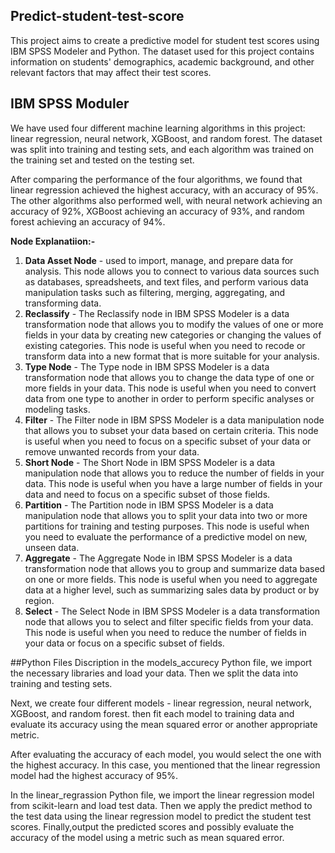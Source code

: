 ## Predict-student-test-score
This project aims to create a predictive model for student test scores using IBM SPSS Modeler and Python. The dataset used for this project contains information on students' demographics, academic background, and other relevant factors that may affect their test scores.

## IBM SPSS Moduler
We have used four different machine learning algorithms in this project: linear regression, neural network, XGBoost, and random forest. The dataset was split into training and testing sets, and each algorithm was trained on the training set and tested on the testing set.

After comparing the performance of the four algorithms, we found that linear regression achieved the highest accuracy, with an accuracy of 95%. The other algorithms also performed well, with neural network achieving an accuracy of 92%, XGBoost achieving an accuracy of 93%, and random forest achieving an accuracy of 94%.

<b>Node Explanatiion:-</b>
1. **Data Asset Node** - used to import, manage, and prepare data for analysis. This node allows you to connect to various data sources such as databases, spreadsheets, and text files, and perform various data manipulation tasks such as filtering, merging, aggregating, and transforming data.
2. **Reclassify** - The Reclassify node in IBM SPSS Modeler is a data transformation node that allows you to modify the values of one or more fields in your data by creating new categories or changing the values of existing categories. This node is useful when you need to recode or transform data into a new format that is more suitable for your analysis.
3. **Type Node** - The Type node in IBM SPSS Modeler is a data transformation node that allows you to change the data type of one or more fields in your data. This node is useful when you need to convert data from one type to another in order to perform specific analyses or modeling tasks.
4. **Filter** - The Filter node in IBM SPSS Modeler is a data manipulation node that allows you to subset your data based on certain criteria. This node is useful when you need to focus on a specific subset of your data or remove unwanted records from your data.
5. **Short Node** - The Short Node in IBM SPSS Modeler is a data manipulation node that allows you to reduce the number of fields in your data. This node is useful when you have a large number of fields in your data and need to focus on a specific subset of those fields.
6. **Partition** - The Partition node in IBM SPSS Modeler is a data manipulation node that allows you to split your data into two or more partitions for training and testing purposes. This node is useful when you need to evaluate the performance of a predictive model on new, unseen data.
7. **Aggregate** - The Aggregate Node in IBM SPSS Modeler is a data transformation node that allows you to group and summarize data based on one or more fields. This node is useful when you need to aggregate data at a higher level, such as summarizing sales data by product or by region.
8. **Select** - The Select Node in IBM SPSS Modeler is a data transformation node that allows you to select and filter specific fields from your data. This node is useful when you need to reduce the number of fields in your data or focus on a specific subset of fields.

##Python Files Discription
in the models_accurecy Python file, we import the necessary libraries and load your data. Then we split the data into training and testing sets.

Next, we create four different models - linear regression, neural network, XGBoost, and random forest. then fit each model to training data and evaluate its accuracy using the mean squared error or another appropriate metric.

After evaluating the accuracy of each model, you would select the one with the highest accuracy. In this case, you mentioned that the linear regression model had the highest accuracy of 95%.

In the linear_regrassion Python file, we import the linear regression model from scikit-learn and load test data. Then we apply the predict method to the test data using the linear regression model to predict the student test scores. Finally,output the predicted scores and possibly evaluate the accuracy of the model using a metric such as mean squared error.
